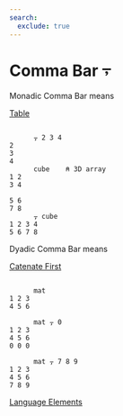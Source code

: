 ```yaml
---
search:
  exclude: true
---
```






<h1 class="heading"><span class="name">Comma Bar</span> <span class="command">⍪</span></h1>


Monadic Comma Bar means


[Table](../primitive-functions/table.md)
```apl

      ⍪ 2 3 4
2
3
4
      cube    ⍝ 3D array
1 2
3 4
   
5 6
7 8
      ⍪ cube
1 2 3 4
5 6 7 8
```

Dyadic Comma Bar means


[Catenate First](../primitive-functions/catenate-first.md)
```apl

      mat
1 2 3
4 5 6

      mat ⍪ 0
1 2 3
4 5 6
0 0 0

      mat ⍪ 7 8 9
1 2 3
4 5 6
7 8 9

```


[Language Elements](./language-elements.md)


